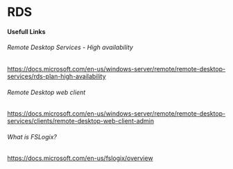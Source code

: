 # RDS
#### Usefull Links
###### Remote Desktop Services - High availability
https://docs.microsoft.com/en-us/windows-server/remote/remote-desktop-services/rds-plan-high-availability

###### Remote Desktop web client
https://docs.microsoft.com/en-us/windows-server/remote/remote-desktop-services/clients/remote-desktop-web-client-admin

###### What is FSLogix?
https://docs.microsoft.com/en-us/fslogix/overview
